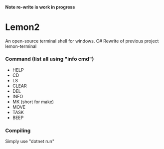 #### Note re-write is work in progress

# Lemon2
An open-source terminal shell for windows. C# Rewrite of previous project lemon-terminal

### Command (list all using "info cmd")
- HELP
- CD
- LS
- CLEAR
- DEL
- INFO
- MK (short for make)
- MOVE
- TASK
- BEEP

### Compiling
Simply use "dotnet run"
